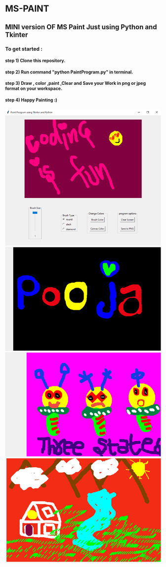 # MS-PAINT
## MINI version OF MS Paint Just using Python and Tkinter
### To get started :
####   step 1) Clone this repository.
####   step 2) Run command "python PaintProgram.py" in terminal.
####   step 3) Draw , color ,paint ,Clear and Save your Work in png or jpeg format on your workspace.
####   step 4) Happy Painting :)  
    
### 
![](https://github.com/poojarathore30/MS-PAINT/blob/master/Screen.PNG)
![](https://github.com/poojarathore30/MS-PAINT/blob/master/nameLogo.png)
![](https://github.com/poojarathore30/MS-PAINT/blob/master/Aliens.png)
![](https://github.com/poojarathore30/MS-PAINT/blob/master/My_scenery.png)

